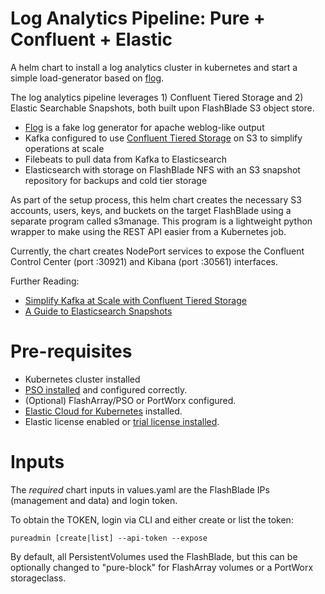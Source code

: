 # Log Analytics Pipeline: Pure + Confluent + Elastic

A helm chart to install a log analytics cluster in kubernetes and start a simple load-generator based on [flog](https://github.com/mingrammer/flog).

The log analytics pipeline leverages 1) Confluent Tiered Storage and 2) Elastic Searchable Snapshots, both built upon FlashBlade S3 object store.
 * [Flog](https://github.com/mingrammer/flog) is a fake log generator for apache weblog-like output
 * Kafka configured to use [Confluent Tiered Storage](https://docs.confluent.io/platform/current/kafka/tiered-storage.html) on S3 to simplify operations at scale
 * Filebeats to pull data from Kafka to Elasticsearch
 * Elasticsearch with storage on FlashBlade NFS with an S3 snapshot repository for backups and cold tier storage

As part of the setup process, this helm chart creates the necessary S3 accounts, users, keys, and buckets on the target FlashBlade using a separate program called s3manage. This program is a lightweight python wrapper to make using the REST API easier from a Kubernetes job.

Currently, the chart creates NodePort services to expose the Confluent Control Center (port :30921) and Kibana (port :30561) interfaces.

Further Reading:
* [Simplify Kafka at Scale with Confluent Tiered Storage](https://joshua-robinson.medium.com/simplify-kafka-at-scale-with-confluent-tiered-storage-ae8c1a2c9c80)
* [A Guide to Elasticsearch Snapshots](https://joshua-robinson.medium.com/a-guide-to-elasticsearch-snapshots-565017630638)

# Pre-requisites

* Kubernetes cluster installed
* [PSO installed](https://github.com/purestorage/helm-charts/tree/master/pure-csi) and configured correctly.
* (Optional) FlashArray/PSO or PortWorx configured.
* [Elastic Cloud for Kubernetes](https://www.elastic.co/guide/en/cloud-on-k8s/current/k8s-installing-eck.html) installed.
* Elastic license enabled or [trial license installed](https://www.elastic.co/guide/en/cloud-on-k8s/current/k8s-licensing.html#k8s-start-trial).

# Inputs 

The *required* chart inputs in values.yaml are the FlashBlade IPs (management and data) and login token.

To obtain the TOKEN, login via CLI and either create or list the token:

```pureadmin [create|list] --api-token --expose```

By default, all PersistentVolumes used the FlashBlade, but this can be optionally changed to "pure-block" for FlashArray volumes or a PortWorx storageclass.
